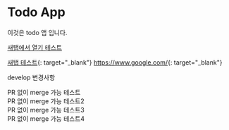 # Todo App
이것은 todo 앱 입니다.

<a href="https://www.google.com/" target="_blank">새탭에서 열기 테스트</a>

[새탭 테스트](https://www.google.com/){: target="_blank"}
<https://www.google.com/>{: target="_blank"}


develop 변경사항

PR 없이 merge 가능 테스트<br/>
PR 없이 merge 가능 테스트2<br/>
PR 없이 merge 가능 테스트3<br/>
PR 없이 merge 가능 테스트4<br/>
